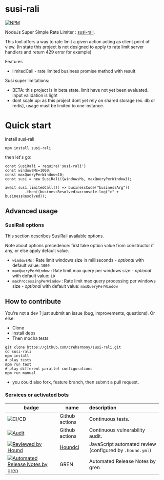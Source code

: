 # susi-rali
[![NPM](https://nodei.co/npm/susi-rali.png?compact=true)](https://npmjs.org/package/susi-rali)

NodeJs Super Simple Rate Limiter : [susi-rali](https://npmjs.org/package/susi-rali).

This tool offers a way to rate limit a given action acting as client point of view. 
(In state this project is not designed to apply to rate limit server handlers and return 429 error for example) 

Features

- limitedCall - rate limited business promise method with result.

Susi super limitations:
- BETA: this project is in beta state. limit have not yet been evaluated. Input validation is light
- dont scale up: as this project dont yet rely on shared storage (ex. db or redis), usage must be limited to one instance.

# Quick start

install susi-rali

```
npm install susi-rali
```

then let's go:
```
const SusiRali = require('susi-rali')
const windowsMs=1000;
const maxQueryPerWindow=10;
const susi = new SusiRali({windowsMs, maxQueryPerWindow});

await susi.limitedCall(() => businessCode("businessArg"))
         .then((businessResolved)=>console.log(">" + businessResolved));
```


## Advanced usage


### SusiRali options
This section describes SusiRali available options.

Note about options precedence: first take option value from constructor if any,
or else apply default value.

- `windowsMs`         : Rate limit windows size in milliseconds - *optional* with default value: `1000`
- `maxQueryPerWindow` : Rate limit max query per windows size - *optional* with default value: `10`
- `maxProcessingPerWindow` : Rate limit max query processing per windows size - *optional* with default value: `maxQueryPerWindow`

## How to contribute
You're not a dev ? just submit an issue (bug, improvements, questions). Or else:
* Clone
* Install deps
* Then mocha tests
```
git clone https://github.com/creharmony/susi-rali.git
cd susi-rali
npm install
# play tests
npm run test
# play different parallel configurations
npm run manual
```
* you could also fork, feature branch, then submit a pull request.

### Services or activated bots

| badge  | name   | description  |
|--------|-------|:--------|
| ![CI/CD](https://github.com/creharmony/susi-rali/workflows/susi_rali_ci/badge.svg) |Github actions|Continuous tests.
| [![Audit](https://github.com/creharmony/susi-rali/actions/workflows/audit.yml/badge.svg)](https://github.com/creharmony/susi-rali/actions/workflows/audit.yml) |Github actions|Continuous vulnerability audit.
|[![Reviewed by Hound](https://img.shields.io/badge/Reviewed_by-Hound-8E64B0.svg)](https://houndci.com)|[Houndci](https://houndci.com/)|JavaScript  automated review (configured by `.hound.yml`)|
|[![Automated Release Notes by gren](https://img.shields.io/badge/%F0%9F%A4%96-release%20notes-00B2EE.svg)](https://github-tools.github.io/github-release-notes/)| GREN |Automated Release Notes by gren|
<!-- 
| [![Automated Release Notes by gren](https://img.shields.io/badge/%F0%9F%A4%96-release%20notes-00B2EE.svg)](https://github-tools.github.io/github-release-notes/)|[gren](https://github.com/github-tools/github-release-notes)|[Release notes](https://github.com/creharmony/susi-rali/releases) automation|
-->
